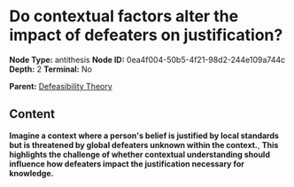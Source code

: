 # Do contextual factors alter the impact of defeaters on justification?

**Node Type:** antithesis
**Node ID:** 0ea4f004-50b5-4f21-98d2-244e109a744c
**Depth:** 2
**Terminal:** No

**Parent:** [Defeasibility Theory](defeasibility-theory.md)

## Content

**Imagine a context where a person's belief is justified by local standards but is threatened by global defeaters unknown within the context.**, **This highlights the challenge of whether contextual understanding should influence how defeaters impact the justification necessary for knowledge.**
